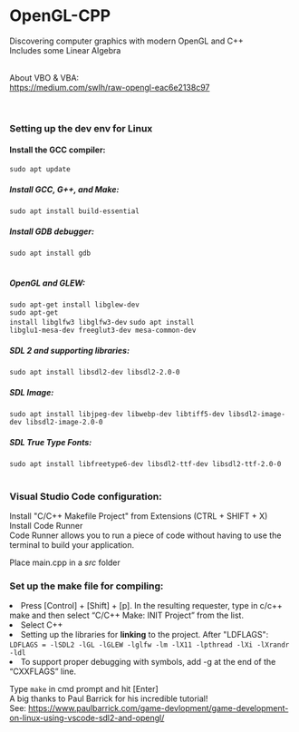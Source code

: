 # OpenGL-CPP
Discovering computer graphics with modern OpenGL and C++
</br>
Includes some Linear Algebra
</br>
</br>


About VBO & VBA: </br>
https://medium.com/swlh/raw-opengl-eac6e2138c97

</br>

### Setting up the dev env for Linux
<h4>Install the GCC compiler:</h4> 
<code>sudo apt update</code></br>
<h5>Install GCC, G++, and Make:</h5>
<code>sudo apt install build-essential</code></br>
<h5>Install GDB debugger:</h5>
<code>sudo apt install gdb</code></br>
</br>

<h5>OpenGL and GLEW:</h5>

<code>sudo apt-get install libglew-dev</code></br>
<code>sudo apt-get install libglfw3 libglfw3-dev</code>
<code>sudo apt install libglu1-mesa-dev freeglut3-dev mesa-common-dev</code>

<h5>SDL 2 and supporting libraries:</h5>
<code>sudo apt install libsdl2-dev libsdl2-2.0-0</code>
<h5>SDL Image:</h5>
<code>sudo apt install libjpeg-dev libwebp-dev libtiff5-dev libsdl2-image-dev libsdl2-image-2.0-0</code>
<h5>SDL True Type Fonts:</h5>
<code>sudo apt install libfreetype6-dev libsdl2-ttf-dev libsdl2-ttf-2.0-0</code>
</br>
</br>




### Visual Studio Code configuration:
Install "C/C++ Makefile Project" from Extensions (CTRL + SHIFT + X)
</br>
Install </b>Code Runner</b>
</br>
Code Runner allows you to run a piece of code without having to use the terminal to build your application.
</br>

Place main.cpp in a <i>src</i> folder
</br>

### Set up the make file for compiling:
<li>Press [Control] + [Shift] + [p]. In the resulting requester, type in c/c++ make and then select “C/C++ Make: INIT Project” from the list.
<li>Select C++
<li>Setting up the libraries for <b>linking</b> to the project. After "LDFLAGS":
<code>LDFLAGS = -lSDL2 -lGL -lGLEW -lglfw -lm -lX11 -lpthread -lXi -lXrandr -ldl</code>
<li>To support proper debugging with symbols, add -g at the end of the “CXXFLAGS” line.
</br>

Type <code>make</code> in cmd prompt and hit [Enter]
</br>
A big thanks to Paul Barrick for his incredible tutorial!
</br>
See: https://www.paulbarrick.com/game-devlopment/game-development-on-linux-using-vscode-sdl2-and-opengl/
